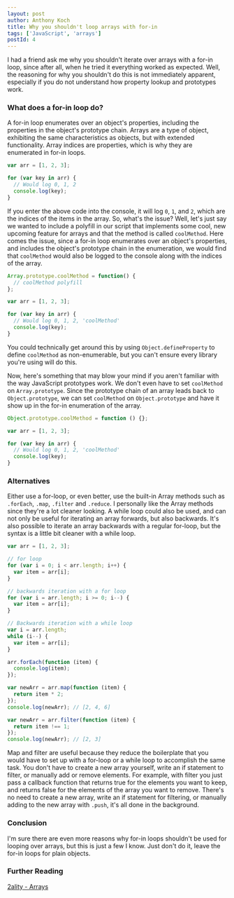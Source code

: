 ```yaml
---
layout: post
author: Anthony Koch
title: Why you shouldn't loop arrays with for-in
tags: ['JavaScript', 'arrays']
postId: 4
---
```



I had a friend ask me why you shouldn't iterate over arrays with a for-in loop, since after all, when he tried it everything worked as expected. Well, the reasoning for why you shouldn't do this is not immediately apparent, especially if you do not understand how property lookup and prototypes work. 


<!-- endexcerpt -->


### What does a for-in loop do?

A for-in loop enumerates over an object's properties, including the properties in the object's prototype chain. Arrays are a type of object, exhibiting the same characteristics as objects, but with extended functionality. Array indices are properties, which is why they are enumerated in for-in loops.

```javascript
var arr = [1, 2, 3];

for (var key in arr) {
  // Would log 0, 1, 2
  console.log(key);
}
```

If you enter the above code into the console, it will log `0`, `1`, and `2`, which are the indices of the items in the array. So, what's the issue? Well, let's just say we wanted to include a polyfill in our script that implements some cool, new upcoming feature for arrays and that the method is called `coolMethod`. Here comes the issue, since a for-in loop enumerates over an object's properties, and includes the object's prototype chain in the enumeration, we would find that `coolMethod` would also be logged to the console along with the indices of the array. 

```javascript
Array.prototype.coolMethod = function() {
  // coolMethod polyfill 
};

var arr = [1, 2, 3];

for (var key in arr) {
  // Would log 0, 1, 2, 'coolMethod'
  console.log(key);
}
```

You could technically get around this by using `Object.defineProperty` to define `coolMethod` as non-enumerable, but you can't ensure every library you're using will do this. 

Now, here's something that may blow your mind if you aren't familiar with the way JavaScript prototypes work. We don't even have to set `coolMethod` on `Array.prototype`. Since the prototype chain of an array leads back to `Object.prototype`, we can set `coolMethod` on `Object.prototype` and have it show up in the for-in enumeration of the array. 

```javascript
Object.prototype.coolMethod = function () {};

var arr = [1, 2, 3];

for (var key in arr) {
  // Would log 0, 1, 2, 'coolMethod'
  console.log(key);
}
```


### Alternatives

Either use a for-loop, or even better, use the built-in Array methods such as `.forEach`, `.map`, `.filter` and `.reduce`. I personally like the Array methods since they're a lot cleaner looking. A while loop could also be used, and can not only be useful for iterating an array forwards, but also backwards. It's also possible to iterate an array backwards with a regular for-loop, but the syntax is a little bit cleaner with a while loop. 

```javascript
var arr = [1, 2, 3];

// for loop 
for (var i = 0; i < arr.length; i++) {
  var item = arr[i];
}

// backwards iteration with a for loop
for (var i = arr.length; i >= 0; i--) {
  var item = arr[i];
}

// Backwards iteration with a while loop
var i = arr.length;
while (i--) {
  var item = arr[i];
}

arr.forEach(function (item) {
  console.log(item);
});

var newArr = arr.map(function (item) {
  return item * 2;
});
console.log(newArr); // [2, 4, 6]

var newArr = arr.filter(function (item) {
  return item !== 1;
});
console.log(newArr); // [2, 3]
```

Map and filter are useful because they reduce the boilerplate that you would have to set up with a for-loop or a while loop to accomplish the same task. You don't have to create a new array yourself, write an if statement to filter, or manually add or remove elements. For example, with filter you just pass a callback function that returns true for the elements you want to keep, and returns false for the elements of the array you want to remove. There's no need to create a new array, write an if statement for filtering, or manually adding to the new array with `.push`, it's all done in the background.


### Conclusion 

I'm sure there are even more reasons why for-in loops shouldn't be used for looping over arrays, but this is just a few I know. Just don't do it, leave the for-in loops for plain objects. 


### Further Reading

[2ality - Arrays](http://www.2ality.com/2012/12/arrays.html)

